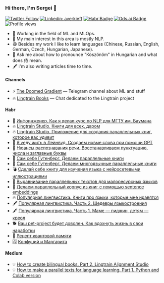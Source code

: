 ### Hi there, I'm Sergei 👋
[![Twitter Follow](https://img.shields.io/twitter/follow/averkij?label=Follow)](https://twitter.com/averkij)
[![Linkedin: averkieff](https://img.shields.io/badge/-Sergei%20Averkiev-blue?style=flat-square&logo=Linkedin&logoColor=white&link=https://www.linkedin.com/in/averkieff/)](https://www.linkedin.com/in/averkieff/)
[![Habr Badge](https://img.shields.io/badge/-averkij-47CCCC?style=flat&logo=habr&logoColor=white&link=https://habr.com/ru/users/averkij/)](https://habr.com/ru/users/averkij/)
[![Ods.ai Badge](https://img.shields.io/badge/-averkij-white?style=flat&logo=odsai&logoColor=crimson&link=hhttps://ods.ai/users/4ca9688002f6)](https://ods.ai/users/4ca9688002f6)
![Profile views](https://gpvc.arturio.dev/averkij)

- 🚀 Working in the field of ML and MLOps.
- 🌱 My main interest in this area is mostly NLP.
- 😄 Besides my work I like to learn languages (Chinese, Russian, English, German, Czech, Hungarian, Japanese).
- 💬 Ask me about how to pronounce "Köszönöm" in Hungarian and what does 侍 mean.
- 🖋️ I'm also writing articles time to time.

#### Channels

- ⚡ [The Doomed Gradient](https://t.me/doomgrad) — Telegram channel about ML and stuff
- 🔥 [Lingtrain Books](https://t.me/lingtrain_books) — Chat dedicated to the Lingtrain project

#### Habr

- 🔨 [Инфоинженер. Как я делал курс по NLP для МГТУ им. Баумана](https://habr.com/ru/post/674354/)
- 🔥 [Lingtrain Studio. Книги для всех, даром](https://habr.com/ru/company/ods/blog/669990/)
- 🔥 [Lingtrain Studio. Приложение для создания параллельных книг, которое вас удивит](https://habr.com/ru/post/564944/)
- 🧩 [Я уеду жить в Лейнвуд. Создаем новые слова при помощи GPT](https://habr.com/ru/post/672434/)
- 🎵 [Нюансы распознавания речи. Восстанавливаем пунктуацию, числа и заглавные буквы](https://habr.com/ru/company/ods/blog/660041/)
- 📌 [Сам себе Гутенберг. Делаем параллельные книги](https://habr.com/ru/post/557664/)
- 📌 [Сам себе Гутенберг. Делаем многоязычные параллельные книги](https://habr.com/ru/post/560692/)
- 💣 [Сделай себе книгу для изучения языка с нейросетевыми иллюстрациями](https://habr.com/ru/post/575898/)
- 📘 [Выравнивание параллельных текстов для малоресурсных языков](https://habr.com/ru/post/581272/)
- 📘 [Делаем параллельный корпус из книг с помощью sentence embeddings](https://habr.com/ru/post/517226/)
- 🔥 [Популярная лингвистика. Книги про языки, которые мне нравятся](https://habr.com/ru/post/587710/)
- 🖋️ [Популярная лингвистика. Часть 2. Шедевры языкостроения](https://habr.com/ru/post/570484/)
- 🖋️ [Популярная лингвистика. Часть 1. Маме — пиджин, детям — креол](https://habr.com/ru/post/530872/)
- 🐕 [Ваш pet-project будет доволен. Как вдохнуть жизнь в свои наработки](https://habr.com/ru/post/530106/)
- 🧠 [Рецепт квантовой памяти](https://habr.com/ru/post/518312/)
- 🈴 [Конфуций и Маргарита](https://habr.com/ru/post/515346/)


#### Medium

- 💡 [How to create bilingual books. Part 2. Lingtrain Alignment Studio](https://medium.com/@averoo/how-to-create-bilingual-books-part-2-lingtrain-alignment-studio-ffa56c9c07a6)
- 💡 [How to make a parallel texts for language learning. Part 1. Python and Colab version](https://medium.com/@averoo/how-to-make-a-parallel-book-for-language-learning-part-1-python-and-colab-version-cff09e379d8c)
